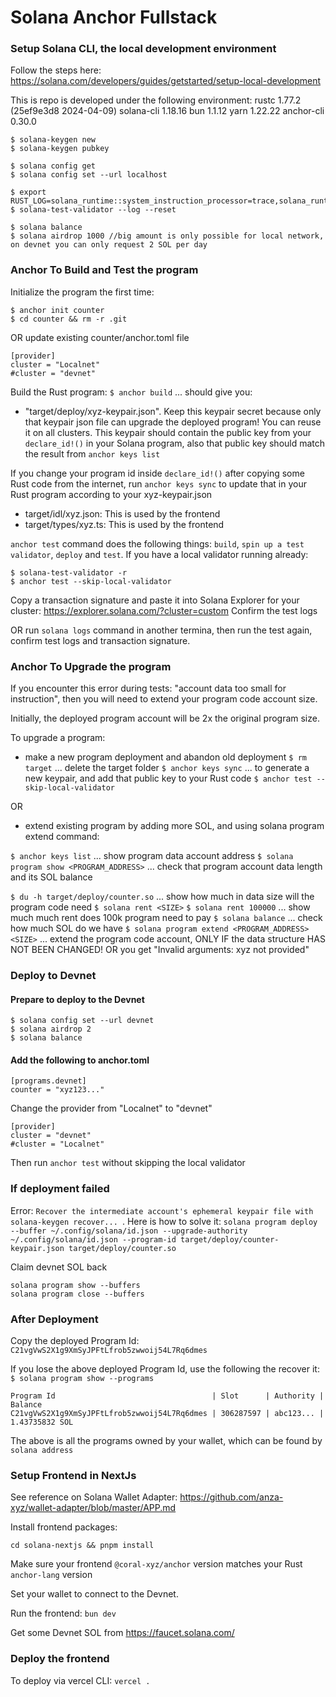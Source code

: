 # Solana Anchor Fullstack

### Setup Solana CLI, the local development environment
Follow the steps here: https://solana.com/developers/guides/getstarted/setup-local-development

This is repo is developed under the following environment:
rustc 1.77.2 (25ef9e3d8 2024-04-09)
solana-cli 1.18.16
bun 1.1.12
yarn 1.22.22
anchor-cli 0.30.0
```
$ solana-keygen new
$ solana-keygen pubkey

$ solana config get
$ solana config set --url localhost

$ export RUST_LOG=solana_runtime::system_instruction_processor=trace,solana_runtime::message_processor=debug,solana_bpf_loader=debug,solana_rbpf=debug
$ solana-test-validator --log --reset

$ solana balance
$ solana airdrop 1000 //big amount is only possible for local network, on devnet you can only request 2 SOL per day
```

### Anchor To Build and Test the program
Initialize the program the first time: 
```
$ anchor init counter
$ cd counter && rm -r .git
```
OR
update existing counter/anchor.toml file
```
[provider]
cluster = "Localnet"
#cluster = "devnet"
```
Build the Rust program: `$ anchor build`
... should give you:
- "target/deploy/xyz-keypair.json". Keep this keypair secret because only that keypair json file can upgrade the deployed program! You can reuse it on all clusters. This keypair should contain the public key from your `declare_id!()` in your Solana program, also that public key should match the result from `anchor keys list`

If you change your program id inside `declare_id!()` after copying some Rust code from the internet, run `anchor keys sync` to update that in your Rust program according to your xyz-keypair.json

- target/idl/xyz.json: This is used by the frontend
- target/types/xyz.ts: This is used by the frontend

`anchor test` command does the following things: `build`, `spin up a test validator`, `deploy` and `test`. If you have a local validator running already:
```
$ solana-test-validator -r
$ anchor test --skip-local-validator
```
Copy a transaction signature and paste it into Solana Explorer for your cluster:
https://explorer.solana.com/?cluster=custom
Confirm the test logs

OR run `solana logs` command in another termina, then run the test again, confirm test logs and transaction signature.


### Anchor To Upgrade the program
If you encounter this error during tests: "account data too small for instruction", then you will need to extend your program code account size.

Initially, the deployed program account will be 2x the original program size.

To upgrade a program:
- make a new program deployment and abandon old deployment
`$ rm target`
... delete the target folder
`$ anchor keys sync`
... to generate a new keypair, and add that public key to your Rust code
`$ anchor test --skip-local-validator`

OR
- extend existing program by adding more SOL, and using solana program extend command:

`$ anchor keys list`
... show program data account address
`$ solana program show <PROGRAM_ADDRESS>`
... check that program account data length and its SOL balance

`$ du -h target/deploy/counter.so`
... show how much in data size will the program code need
`$ solana rent <SIZE>`
`$ solana rent 100000`
... show much much rent does 100k program need to pay
`$ solana balance`
... check how much SOL do we have
`$ solana program extend <PROGRAM_ADDRESS> <SIZE>`
... extend the program code account, ONLY IF the data structure HAS NOT BEEN CHANGED! OR you get "Invalid arguments: xyz not provided"

### Deploy to Devnet
#### Prepare to deploy to the Devnet
```
$ solana config set --url devnet
$ solana airdrop 2
$ solana balance
```

#### Add the following to anchor.toml
```
[programs.devnet]
counter = "xyz123..."
```
Change the provider from "Localnet" to "devnet"
```
[provider]
cluster = "devnet"
#cluster = "Localnet"
```
Then run `anchor test` without skipping the local validator

### If deployment failed
Error: `Recover the intermediate account's ephemeral keypair file with solana-keygen recover... `. 
Here is how to solve it: `solana program deploy --buffer ~/.config/solana/id.json --upgrade-authority ~/.config/solana/id.json --program-id target/deploy/counter-keypair.json target/deploy/counter.so`

Claim devnet SOL back
```
solana program show --buffers
solana program close --buffers
```

### After Deployment
Copy the deployed Program Id: `C21vgVwS2X1g9XmSyJPFtLfrob5zwwoij54L7Rq6dmes`

If you lose the above deployed Program Id, use the following the recover it:
`$ solana program show --programs`
```
Program Id                                   | Slot      | Authority | Balance
C21vgVwS2X1g9XmSyJPFtLfrob5zwwoij54L7Rq6dmes | 306287597 | abc123... | 1.43735832 SOL
```
The above is all the programs owned by your wallet, which can be found by `solana address`

### Setup Frontend in NextJs
See reference on Solana Wallet Adapter: https://github.com/anza-xyz/wallet-adapter/blob/master/APP.md

Install frontend packages:
```
cd solana-nextjs && pnpm install
```

Make sure your frontend `@coral-xyz/anchor` version matches your Rust `anchor-lang` version

Set your wallet to connect to the Devnet.

Run the frontend: `bun dev`

Get some Devnet SOL from https://faucet.solana.com/

### Deploy the frontend
To deploy via vercel CLI: `vercel .`
